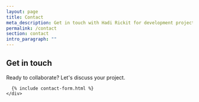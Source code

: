 ```yaml
---
layout: page
title: Contact
meta_description: Get in touch with Hadi Rickit for development projects, security consulting, or collaboration opportunities.
permalink: /contact
section: contact
intro_paragraph: ""
---
```


<section class="section-minimal section-minimal--cream">
  <div class="container">
    <div class="contact-minimal">
      <div class="contact-header">
        <h1>Get in touch</h1>
        <p>Ready to collaborate? Let's discuss your project.</p>
      </div>

      {% include contact-form.html %}
    </div>

  </div>
</section>
